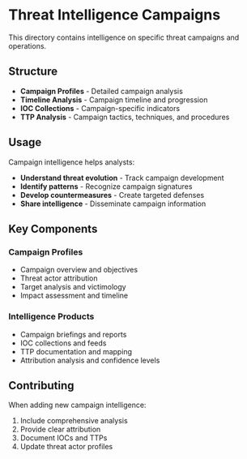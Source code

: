 # Threat Intelligence Campaigns

This directory contains intelligence on specific threat campaigns and operations.

## Structure

- **Campaign Profiles** - Detailed campaign analysis
- **Timeline Analysis** - Campaign timeline and progression
- **IOC Collections** - Campaign-specific indicators
- **TTP Analysis** - Campaign tactics, techniques, and procedures

## Usage

Campaign intelligence helps analysts:
- **Understand threat evolution** - Track campaign development
- **Identify patterns** - Recognize campaign signatures
- **Develop countermeasures** - Create targeted defenses
- **Share intelligence** - Disseminate campaign information

## Key Components

### Campaign Profiles
- Campaign overview and objectives
- Threat actor attribution
- Target analysis and victimology
- Impact assessment and timeline

### Intelligence Products
- Campaign briefings and reports
- IOC collections and feeds
- TTP documentation and mapping
- Attribution analysis and confidence levels

## Contributing

When adding new campaign intelligence:
1. Include comprehensive analysis
2. Provide clear attribution
3. Document IOCs and TTPs
4. Update threat actor profiles
